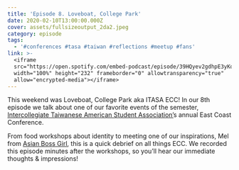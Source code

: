```yaml
---
title: 'Episode 8. Loveboat, College Park'
date: 2020-02-10T13:00:00.000Z
cover: assets/fullsizeoutput_2da2.jpeg
category: episode
tags:
  - '#conferences #tasa #taiwan #reflections #meetup #fans'
link: >-
  <iframe
  src="https://open.spotify.com/embed-podcast/episode/39HQyev2gdhpE3yKqXlVn0"
  width="100%" height="232" frameborder="0" allowtransparency="true"
  allow="encrypted-media"></iframe>
---
```

This weekend was Loveboat, College Park aka ITASA ECC! In our 8th episode we talk about one of our favorite events of the semester, [Intercollegiate Taiwanese American Student Association’](https://itasa.org/)s annual East Coast Conference.

From food workshops about identity to meeting one of our inspirations, Mel from [Asian Boss Girl](https://www.asianbossgirl.com/), this is a quick debrief on all things ECC. We recorded this episode minutes after the workshops, so you’ll hear our immediate thoughts & impressions!